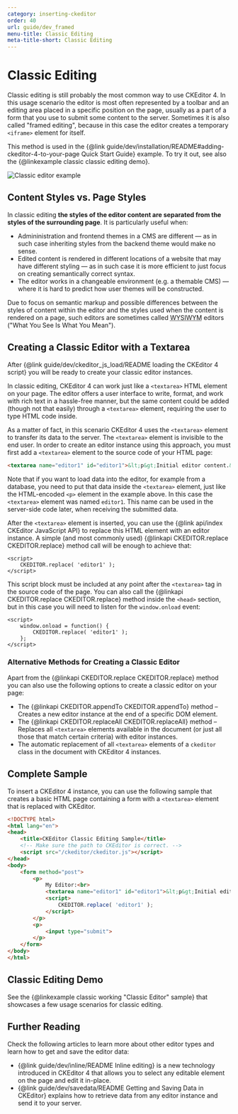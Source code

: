 ```yaml
---
category: inserting-ckeditor
order: 40
url: guide/dev_framed
menu-title: Classic Editing
meta-title-short: Classic Editing
---
```

<!--
Copyright (c) 2003-2020, CKSource - Frederico Knabben. All rights reserved.
For licensing, see LICENSE.md.
-->

# Classic Editing

Classic editing is still probably the most common way to use CKEditor 4. In this usage scenario the editor is most often represented by a toolbar and an editing area placed in a specific position on the page, usually as a part of a form that you use to submit some content to the server. Sometimes it is also called "framed editing", because in this case the editor creates a temporary `<iframe>` element for itself.

This method is used in the {@link guide/dev/installation/README#adding-ckeditor-4-to-your-page Quick Start Guide} example. To try it out, see also the {@linkexample classic classic editing demo}.

<img src="%BASE_PATH%/assets/img/classic_example.png" alt="Classic editor example">

## Content Styles vs. Page Styles

In classic editing **the styles of the editor content are separated from the styles of the surrounding page**. It is particularly useful when:

* Admininistration and frontend themes in a CMS are different &mdash; as in such case inheriting styles from the backend theme would make no sense.
* Edited content is rendered in different locations of a website that may have different styling &mdash; as in such case it is more efficient to just focus on creating semantically correct syntax.
* The editor works in a changeable environment (e.g. a themable CMS) &mdash; where it is hard to predict how user themes will be constructed.

Due to focus on semantic markup and possible differences between the styles of content within the editor and the styles used when the content is rendered on a page, such editors are sometimes called <abbr title="What You See Is What You Mean">WYSIWYM</abbr> editors ("What You See Is What You Mean").

## Creating a Classic Editor with a Textarea

After {@link guide/dev/ckeditor_js_load/README loading the CKEditor 4 script} you will be ready to create your classic editor instances.

In classic editing, CKEditor 4 can work just like a `<textarea>` HTML element on your page. The editor offers a user interface to write, format, and work with rich text in a hassle-free manner, but the same content could be added (though not that easily) through a `<textarea>` element, requiring the user to type HTML code inside.

As a matter of fact, in this scenario CKEditor 4 uses the `<textarea>` element to transfer its data to the server. The `<textarea>` element is invisible to the end user. In order to create an editor instance using this approach, you must first add a `<textarea>` element to the source code of your HTML page:

``` html
<textarea name="editor1" id="editor1">&lt;p&gt;Initial editor content.&lt;/p&gt;</textarea>
```

Note that if you want to load data into the editor, for example from a database, you need to put that data inside the `<textarea>` element, just like the HTML-encoded `<p>` element in the example above. In this case the `<textarea>` element was named `editor1`. This name can be used in the server-side code later, when receiving the submitted data.

After the `<textarea>` element is inserted, you can use the {@link api/index CKEditor JavaScript API} to replace this HTML element with an editor instance. A simple (and most commonly used) {@linkapi CKEDITOR.replace CKEDITOR.replace} method call will be enough to achieve that:

	<script>
		CKEDITOR.replace( 'editor1' );
	</script>

This script block must be included at any point after the `<textarea>` tag in the source code of the page. You can also call the {@linkapi CKEDITOR.replace CKEDITOR.replace} method inside the `<head>` section, but in this case you will need to listen for the `window.onload` event:

	<script>
		window.onload = function() {
			CKEDITOR.replace( 'editor1' );
		};
	</script>

### Alternative Methods for Creating a Classic Editor

Apart from the {@linkapi CKEDITOR.replace CKEDITOR.replace} method you can also use the following options to create a classic editor on your page:

* The {@linkapi CKEDITOR.appendTo CKEDITOR.appendTo} method &ndash; Creates a new editor instance at the end of a specific DOM element.
* The {@linkapi CKEDITOR.replaceAll CKEDITOR.replaceAll} method &ndash; Replaces all `<textarea>` elements available in the document (or just all those that match certain criteria) with editor instances.
* The automatic replacement of all `<textarea>` elements of a `ckeditor` class in the document with CKEditor 4 instances.

## Complete Sample

To insert a CKEditor 4 instance, you can use the following sample that creates a basic HTML page containing a form with a `<textarea>` element that is replaced with CKEditor.

``` html
<!DOCTYPE html>
<html lang="en">
<head>
    <title>CKEditor Classic Editing Sample</title>
    <!-- Make sure the path to CKEditor is correct. -->
    <script src="/ckeditor/ckeditor.js"></script>
</head>
<body>
    <form method="post">
        <p>
            My Editor:<br>
            <textarea name="editor1" id="editor1">&lt;p&gt;Initial editor content.&lt;/p&gt;</textarea>
            <script>
                CKEDITOR.replace( 'editor1' );
            </script>
        </p>
        <p>
            <input type="submit">
		</p>
    </form>
</body>
</html>
```

## Classic Editing Demo

See the {@linkexample classic working "Classic Editor" sample} that showcases a few usage scenarios for classic editing.

## Further Reading

Check the following articles to learn more about other editor types and learn how to get and save the editor data:

* {@link guide/dev/inline/README Inline editing} is a new technology introduced in CKEditor 4 that allows you to select any editable element on the page and edit it in-place.
* {@link guide/dev/savedata/README Getting and Saving Data in CKEditor} explains how to retrieve data from any editor instance and send it to your server.
